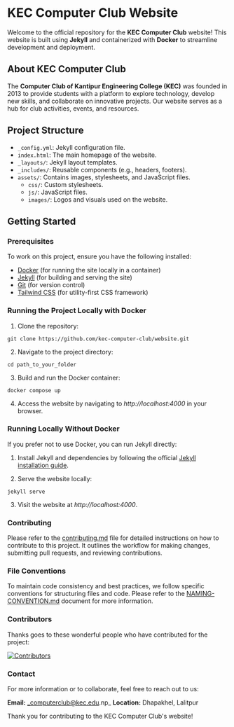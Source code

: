 # KEC Computer Club Website

Welcome to the official repository for the **KEC Computer Club** website! This website is built using **Jekyll** and containerized with **Docker** to streamline development and deployment.

## About KEC Computer Club

The **Computer Club of Kantipur Engineering College (KEC)** was founded in 2013 to provide students with a platform to explore technology, develop new skills, and collaborate on innovative projects. Our website serves as a hub for club activities, events, and resources.

## Project Structure

- `_config.yml`: Jekyll configuration file.
- `index.html`: The main homepage of the website.
- `_layouts/`: Jekyll layout templates.
- `_includes/`: Reusable components (e.g., headers, footers).
- `assets/`: Contains images, stylesheets, and JavaScript files.
  - `css/`: Custom stylesheets.
  - `js/`: JavaScript files.
  - `images/`: Logos and visuals used on the website.

## Getting Started

### Prerequisites

To work on this project, ensure you have the following installed:

- [Docker](https://www.docker.com/) (for running the site locally in a container)
- [Jekyll](https://jekyllrb.com/) (for building and serving the site)
- [Git](https://git-scm.com/) (for version control)
- [Tailwind CSS](https://tailwindcss.com/) (for utility-first CSS framework)

### Running the Project Locally with Docker

1. Clone the repository:

`git clone https://github.com/kec-computer-club/website.git`
   
2. Navigate to the project directory:

`cd path_to_your_folder`

3. Build and run the Docker container:

`docker compose up`

4. Access the website by navigating to _http://localhost:4000_ in your browser.

### Running Locally Without Docker

If you prefer not to use Docker, you can run Jekyll directly:

1. Install Jekyll and dependencies by following the official [Jekyll installation guide](https://jekyllrb.com/docs/installation/).

2. Serve the website locally:

`jekyll serve`

3. Visit the website at _http://localhost:4000_.

### Contributing

Please refer to the [contributing.md](CONTRIBUTING.MD) file for detailed instructions on how to contribute to this project. It outlines the workflow for making changes, submitting pull requests, and reviewing contributions.

### File Conventions
To maintain code consistency and best practices, we follow specific conventions for structuring files and code. Please refer to the [NAMING-CONVENTION.md](NAMING-CONVENTION.md) document for more information.

### Contributors 
Thanks goes to these wonderful people who have contributed for the project:

[![Contributors](https://contrib.rocks/image?repo=computerclubkec/computerclubkec.github.io)](https://github.com/computerclubkec/computerclubkec.github.io/graphs/contributors)


### Contact
For more information or to collaborate, feel free to reach out to us:

**Email:** _computerclub@kec.edu.np_
**Location:** Dhapakhel, Lalitpur

Thank you for contributing to the KEC Computer Club's website!
